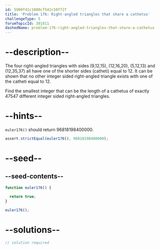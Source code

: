 ```yaml
---
id: 5900f41c1000cf542c50ff2f
title: 'Problem 176: Right-angled triangles that share a cathetus'
challengeType: 5
forumTopicId: 301811
dashedName: problem-176-right-angled-triangles-that-share-a-cathetus
---
```


# --description--

The four right-angled triangles with sides (9,12,15), (12,16,20), (5,12,13) and (12,35,37) all have one of the shorter sides (catheti) equal to 12. It can be shown that no other integer sided right-angled triangle exists with one of the catheti equal to 12.

Find the smallest integer that can be the length of a cathetus of exactly 47547 different integer sided right-angled triangles.

# --hints--

`euler176()` should return 96818198400000.

```js
assert.strictEqual(euler176(), 96818198400000);
```

# --seed--

## --seed-contents--

```js
function euler176() {

  return true;
}

euler176();
```

# --solutions--

```js
// solution required
```